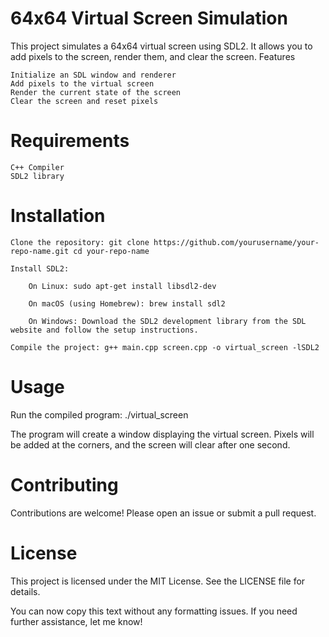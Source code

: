 # 64x64 Virtual Screen Simulation

This project simulates a 64x64 virtual screen using SDL2. It allows you to add pixels to the screen, render them, and clear the screen.
Features

    Initialize an SDL window and renderer
    Add pixels to the virtual screen
    Render the current state of the screen
    Clear the screen and reset pixels

# Requirements

    C++ Compiler
    SDL2 library

# Installation

    Clone the repository: git clone https://github.com/yourusername/your-repo-name.git cd your-repo-name

    Install SDL2:

        On Linux: sudo apt-get install libsdl2-dev

        On macOS (using Homebrew): brew install sdl2

        On Windows: Download the SDL2 development library from the SDL website and follow the setup instructions.

    Compile the project: g++ main.cpp screen.cpp -o virtual_screen -lSDL2

# Usage

Run the compiled program: ./virtual_screen

The program will create a window displaying the virtual screen. Pixels will be added at the corners, and the screen will clear after one second.
# Contributing

Contributions are welcome! Please open an issue or submit a pull request.
# License

This project is licensed under the MIT License. See the LICENSE file for details.

You can now copy this text without any formatting issues. If you need further assistance, let me know!
